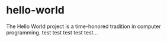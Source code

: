 # hello-world
The Hello World project is a time-honored tradition in computer programming. 
test test test test test...
